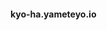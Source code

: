 #### kyo-ha.yameteyo.io
<html lang="ja">

<head>
	<meta charset="utf-8">
	<meta name="viewport" content="width=device-width, initial-scale=1.0">
	<style>
		iframe {
			/* iframeのサイズ調整 */
			/* 縦横はviewの80% */
			height: 80vh;
			width: 80vw;
			/* iframeの位置調整 */
			/* 左右中央寄せ */
			margin-left: auto;
			margin-right: auto;
			display: block;
			/* iframeの境界線を消す */
			border: none;
		}

		body {
			text-align: center;
		}

		.weaktext {
			color: silver;
		}

		.iteminfo {
			display: grid;
			grid-template-columns: 25% 75%;
			grid-template-areas: "lArea rArea";
			height: 100px;
			border: solid gray;
			border-radius: 10px;
			overflow: hidden;
			margin: 5px 0px 5px 0px;
			padding: 1%;
		}

		.iteminfo>svg {
			grid-area: lArea;
			margin: auto;
			display: block;
			max-width: 100%;
			max-height: 100%;
		}

		.infotext {
			grid-area: rArea;
			margin: 5px;
			text-align: left;
		}
	</style>
	<title>
		ブロック崩しのサンプル
	</title>
</head>

<body>
	ブロック崩しのページ
	<iframe src="./bb2021inline.html"></iframe>

  </body>
